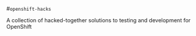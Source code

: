 #`openshift-hacks`

A collection of hacked-together solutions to testing and development for OpenShift
